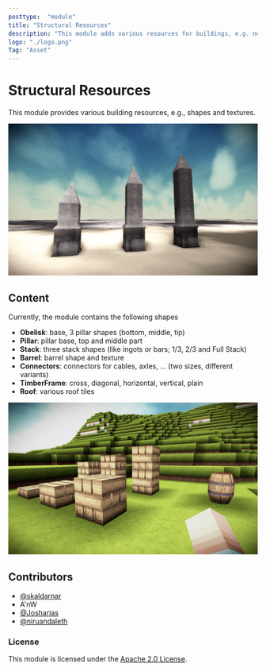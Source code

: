 ```yaml
---
posttype:  "module"  
title: "Structural Resources"
description: "This module adds various resources for buildings, e.g. new shapes."
logo: "./logo.png"
Tag: "Asset"
---
```

# Structural Resources

This module provides various building resources, e.g., shapes and textures.

![image1](https://github.com/MetaTerasology/StructuralResources/raw/master/images/Terasology-2014-04-04-obelisks.jpg "Examples for obelisk shapes.")

## Content
Currently, the module contains the following shapes

* **Obelisk**: base, 3 pillar shapes (bottom, middle, tip)
* **Pillar**: pillar base, top and middle part
* **Stack**: three stack shapes (like ingots or bars; 1/3, 2/3 and Full Stack)
* **Barrel**: barrel shape and texture
* **Connectors**: connectors for cables, axles, ... (two sizes, different variants)
* **TimberFrame**: cross, diagonal, horizontal, vertical, plain
* **Roof**: various roof tiles

![image2](https://github.com/MetaTerasology/StructuralResources/raw/master/images/Terasology-140428172032-1152x700.jpg "Stacks and barrel shape.")

## Contributors
* [@skaldarnar](https://github.com/skaldarnar)
* A'nW
* [@Josharias](https://github.com/Josharias)
* [@niruandaleth](https://github.com/jdrueckert)

### License

This module is licensed under the [Apache 2.0 License](http://www.apache.org/licenses/LICENSE-2.0.html).
